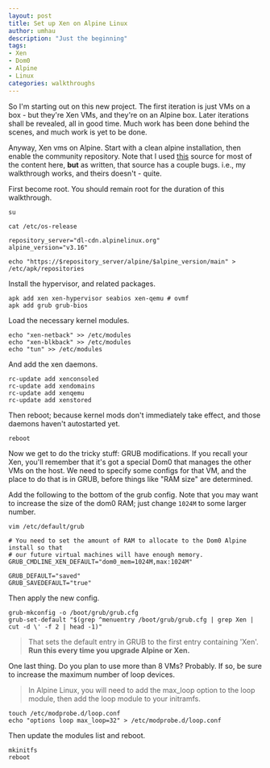 ```yaml
---
layout: post
title: Set up Xen on Alpine Linux
author: umhau
description: "Just the beginning"
tags: 
- Xen
- Dom0
- Alpine
- Linux
categories: walkthroughs
---
```


So I'm starting out on this new project. The first iteration is just VMs on a box - but they're Xen VMs, and they're on an Alpine box.  Later iterations shall be revealed, all in good time. Much work has been done behind the scenes, and much work is yet to be done.

Anyway, Xen vms on Alpine. Start with a clean alpine installation, then enable the community repository. Note that I used [this](https://wiki.alpinelinux.org/wiki/Xen_Dom0#Existing_installation) source for most of the content here, **but** as written, that source has a couple bugs. i.e., my walkthrough works, and theirs doesn't - quite.

First become root. You should remain root for the duration of this walkthrough.

```Shell
su
```

```Shell
cat /etc/os-release

repository_server="dl-cdn.alpinelinux.org"
alpine_version="v3.16"

echo "https://$repository_server/alpine/$alpine_version/main" > /etc/apk/repositories
```

Install the hypervisor, and related packages.

```Shell
apk add xen xen-hypervisor seabios xen-qemu # ovmf
apk add grub grub-bios
```

Load the necessary kernel modules.

```Shell
echo "xen-netback" >> /etc/modules
echo "xen-blkback" >> /etc/modules
echo "tun" >> /etc/modules
```

And add the xen daemons.

```Shell
rc-update add xenconsoled
rc-update add xendomains
rc-update add xenqemu
rc-update add xenstored
```

Then reboot; because kernel mods don't immediately take effect, and those daemons haven't autostarted yet.

```Shell
reboot
```

Now we get to do the tricky stuff: GRUB modifications. If you recall your Xen, you'll remember that it's got a special Dom0 that manages the other VMs on the host. We need to specify some configs for that VM, and the place to do that is in GRUB, before things like "RAM size" are determined.

Add the following to the bottom of the grub config. Note that you may want to increase the size of the dom0 RAM; just change `1024M` to some larger number.

```Shell
vim /etc/default/grub

# You need to set the amount of RAM to allocate to the Dom0 Alpine install so that
# our future virtual machines will have enough memory.
GRUB_CMDLINE_XEN_DEFAULT="dom0_mem=1024M,max:1024M"

GRUB_DEFAULT="saved"
GRUB_SAVEDEFAULT="true"
```

Then apply the new config.

```Shell
grub-mkconfig -o /boot/grub/grub.cfg
grub-set-default "$(grep ^menuentry /boot/grub/grub.cfg | grep Xen | cut -d \' -f 2 | head -1)"
```

> That sets the default entry in GRUB to the first entry containing 'Xen'. **Run this every time you upgrade Alpine or Xen.**

One last thing. Do you plan to use more than 8 VMs? Probably. If so, be sure to increase the maximum number of loop devices. 

> In Alpine Linux, you will need to add the max_loop option to the loop module, then add the loop module to your initramfs. 

```Shell
touch /etc/modprobe.d/loop.conf
echo "options loop max_loop=32" > /etc/modprobe.d/loop.conf
```

Then update the modules list and reboot.

```Shell
mkinitfs
reboot
```